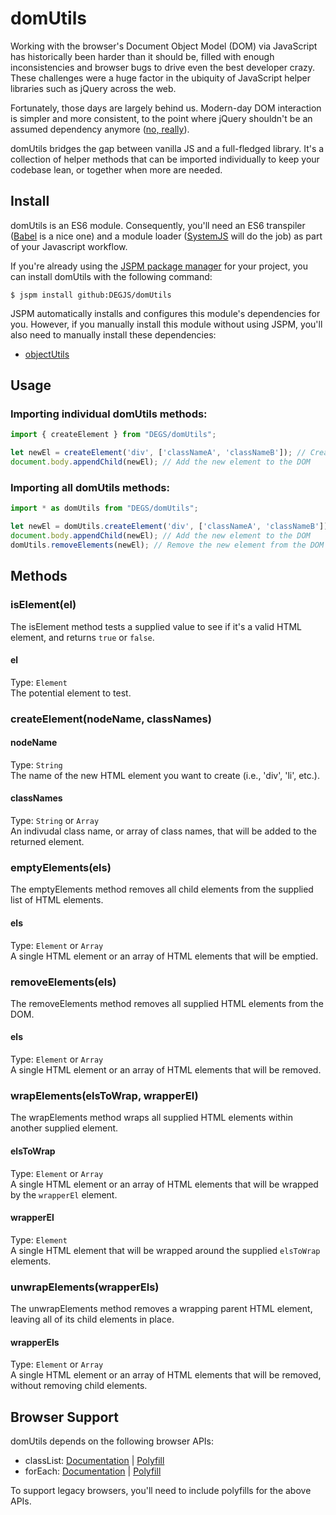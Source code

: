 # domUtils
Working with the browser's Document Object Model (DOM) via JavaScript has historically been harder than it should be, filled with enough inconsistencies and browser bugs to drive even the best developer crazy. These challenges were a huge factor in the ubiquity of JavaScript helper libraries such as jQuery across the web.

Fortunately, those days are largely behind us. Modern-day DOM interaction is simpler and more consistent, to the point where jQuery shouldn't be an assumed dependency anymore ([no, really](http://youmightnotneedjquery.com/)).

domUtils bridges the gap between vanilla JS and a full-fledged library. It's a collection of helper methods that can be imported individually to keep your codebase lean, or together when more are needed.

## Install
domUtils is an ES6 module. Consequently, you'll need an ES6 transpiler ([Babel](https://babeljs.io) is a nice one) and a module loader ([SystemJS](https://github.com/systemjs/systemjs) will do the job) as part of your Javascript workflow.

If you're already using the [JSPM package manager](http://jspm.io) for your project, you can install domUtils with the following command:

```
$ jspm install github:DEGJS/domUtils
```

JSPM automatically installs and configures this module's dependencies for you. However, if you manually install this module without using JSPM, you'll also need to manually install these dependencies:

* [objectUtils](https://github.com/DEGJS/objectUtils)

## Usage

### Importing individual domUtils methods:
```js
import { createElement } from "DEGS/domUtils";

let newEl = createElement('div', ['classNameA', 'classNameB']); // Create a new element
document.body.appendChild(newEl); // Add the new element to the DOM
```

### Importing all domUtils methods:
```js
import * as domUtils from "DEGS/domUtils";

let newEl = domUtils.createElement('div', ['classNameA', 'classNameB']); // Create a new element
document.body.appendChild(newEl); // Add the new element to the DOM
domUtils.removeElements(newEl); // Remove the new element from the DOM
```

## Methods

### isElement(el)
The isElement method tests a supplied value to see if it's a valid HTML element, and returns `true` or `false`.

#### el
Type: `Element`  
The potential element to test.

### createElement(nodeName, classNames)

#### nodeName
Type: `String`  
The name of the new HTML element you want to create (i.e., 'div', 'li', etc.).   

#### classNames
Type: `String` or `Array`  
An indivudal class name, or array of class names, that will be added to the returned element.

### emptyElements(els)
The emptyElements method removes all child elements from the supplied list of HTML elements.
#### els
Type: `Element` or `Array`   
A single HTML element or an array of HTML elements that will be emptied.

### removeElements(els)
The removeElements method removes all supplied HTML elements from the DOM.
#### els
Type: `Element` or `Array`   
A single HTML element or an array of HTML elements that will be removed.

### wrapElements(elsToWrap, wrapperEl)
The wrapElements method wraps all supplied HTML elements within another supplied element.
#### elsToWrap
Type: `Element` or `Array`   
A single HTML element or an array of HTML elements that will be wrapped by the `wrapperEl` element.

#### wrapperEl
Type: `Element`   
A single HTML element that will be wrapped around the supplied `elsToWrap` elements.

### unwrapElements(wrapperEls)
The unwrapElements method removes a wrapping parent HTML element, leaving all of its child elements in place.
#### wrapperEls
Type: `Element` or `Array`   
A single HTML element or an array of HTML elements that will be removed, without removing child elements.

## Browser Support

domUtils depends on the following browser APIs:
+ classList: [Documentation](https://developer.mozilla.org/en-US/docs/Web/API/Element/classList) | [Polyfill](https://github.com/eligrey/classList.js/)
+ forEach: [Documentation](https://developer.mozilla.org/en-US/docs/Web/JavaScript/Reference/Global_Objects/Array/forEach) | [Polyfill](https://developer.mozilla.org/en-US/docs/Web/JavaScript/Reference/Global_Objects/Array/forEach#Polyfill)

To support legacy browsers, you'll need to include polyfills for the above APIs.
